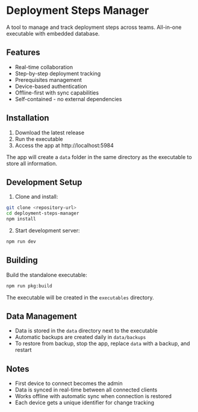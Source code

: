 # Deployment Steps Manager

A tool to manage and track deployment steps across teams. All-in-one executable with embedded database.

## Features

- Real-time collaboration
- Step-by-step deployment tracking
- Prerequisites management
- Device-based authentication
- Offline-first with sync capabilities
- Self-contained - no external dependencies

## Installation

1. Download the latest release
2. Run the executable
3. Access the app at http://localhost:5984

The app will create a `data` folder in the same directory as the executable to store all information.

## Development Setup

1. Clone and install:

```bash
git clone <repository-url>
cd deployment-steps-manager
npm install
```

2. Start development server:

```bash
npm run dev
```

## Building

Build the standalone executable:

```bash
npm run pkg:build
```

The executable will be created in the `executables` directory.

## Data Management

- Data is stored in the `data` directory next to the executable
- Automatic backups are created daily in `data/backups`
- To restore from backup, stop the app, replace `data` with a backup, and restart

## Notes

- First device to connect becomes the admin
- Data is synced in real-time between all connected clients
- Works offline with automatic sync when connection is restored
- Each device gets a unique identifier for change tracking
